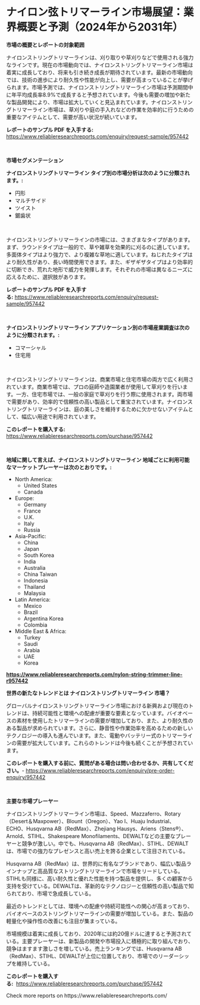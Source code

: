 <p><h1>ナイロン弦トリマーライン市場展望：業界概要と予測（2024年から2031年）</h1></p><p><strong>市場の概要とレポートの対象範囲</strong></p>
<p><p>ナイロンストリングトリマーラインは、刈り取りや草刈りなどで使用される強力なラインです。現在の市場動向では、ナイロンストリングトリマーライン市場は着実に成長しており、将来も引き続き成長が期待されています。最新の市場動向では、技術の進歩により耐久性や性能が向上し、需要が高まっていることが挙げられます。市場予測では、ナイロンストリングトリマーライン市場は予測期間中に年平均成長率8.9%で成長すると予想されています。今後も需要の増加や新たな製品開発により、市場は拡大していくと見込まれています。ナイロンストリングトリマーライン市場は、草刈りや庭の手入れなどの作業を効率的に行うための重要なアイテムとして、需要が高い状況が続いています。</p></p>
<p><strong>レポートのサンプル PDF を入手する:</strong> <a href="https://www.reliableresearchreports.com/enquiry/request-sample/957442">https://www.reliableresearchreports.com/enquiry/request-sample/957442</a></p>
<p>&nbsp;</p>
<p><strong>市場セグメンテーション</strong></p>
<p><strong>ナイロンストリングトリマーライン タイプ別の市場分析は次のように分類されます。:</strong></p>
<p><ul><li>円形</li><li>マルチサイド</li><li>ツイスト</li><li>鋸歯状</li></ul></p>
<p>&nbsp;</p>
<p><p>ナイロンストリングトリマーラインの市場には、さまざまなタイプがあります。まず、ラウンドタイプは一般的で、草や雑草を効果的に刈るのに適しています。多面体タイプはより強力で、より複雑な草地に適しています。ねじれたタイプはより耐久性があり、長い時間使用できます。また、ギザギザタイプはより効率的に切断でき、荒れた地形で威力を発揮します。それぞれの市場は異なるニーズに応えるために、選択肢があります。</p></p>
<p><strong>レポートのサンプル PDF を入手する:</strong>&nbsp;<a href="https://www.reliableresearchreports.com/enquiry/request-sample/957442">https://www.reliableresearchreports.com/enquiry/request-sample/957442</a></p>
<p>&nbsp;</p>
<p><strong> ナイロンストリングトリマーライン アプリケーション別の市場産業調査は次のように分類されます。:</strong></p>
<p><ul><li>コマーシャル</li><li>住宅用</li></ul></p>
<p>&nbsp;</p>
<p><p>ナイロンストリングトリマーラインは、商業市場と住宅市場の両方で広く利用されています。商業市場では、プロの庭師や造園業者が使用して草刈りを行います。一方、住宅市場では、一般の家庭で草刈りを行う際に使用されます。両市場で需要があり、効率的で信頼性の高い製品として重宝されています。ナイロンストリングトリマーラインは、庭の美しさを維持するために欠かせないアイテムとして、幅広い用途で利用されています。</p></p>
<p><strong>このレポートを購入する:</strong>&nbsp; <a href="https://www.reliableresearchreports.com/purchase/957442">https://www.reliableresearchreports.com/purchase/957442</a></p>
<p>&nbsp;</p>
<p><strong>地域に関して言えば、ナイロンストリングトリマーライン 地域ごとに利用可能なマーケットプレーヤーは次のとおりです。:</strong></p>
<p><ul>
    <li>
        North America:
        <ul>
            <li>United States</li>
            <li>Canada</li>
        </ul>
    </li>
    <li>
        Europe:
        <ul>
            <li>Germany</li>
            <li>France</li>
            <li>U.K.</li>
            <li>Italy</li>
            <li>Russia</li>
        </ul>
    </li>
    <li>
        Asia-Pacific:
        <ul>
            <li>China</li>
            <li>Japan</li>
            <li>South Korea</li>
            <li>India</li>
            <li>Australia</li>
            <li>China Taiwan</li>
            <li>Indonesia</li>
            <li>Thailand</li>
            <li>Malaysia</li>
        </ul>
    </li>
    <li>
        Latin America:
        <ul>
            <li>Mexico</li>
            <li>Brazil</li>
            <li>Argentina Korea</li>
            <li>Colombia</li>
        </ul>
    </li>
    <li>
        Middle East & Africa:
        <ul>
            <li>Turkey</li>
            <li>Saudi</li>
            <li>Arabia</li>
            <li>UAE</li>
            <li>Korea</li>
        </ul>
    </li>
    </ul></p>
<p><strong><a href="https://www.reliableresearchreports.com/nylon-string-trimmer-line-r957442">https://www.reliableresearchreports.com/nylon-string-trimmer-line-r957442</a></strong>&nbsp;</p>
<p><strong>世界の新たなトレンドとは ナイロンストリングトリマーライン 市場？</strong></p>
<p><p>グローバルナイロンストリングトリマーライン市場における新興および現在のトレンドは、持続可能性と環境への配慮が重要な要素となっています。バイオベースの素材を使用したトリマーラインの需要が増加しており、また、より耐久性のある製品が求められています。さらに、静音性や作業効率を高めるための新しいテクノロジーの導入も進んでいます。また、電動やバッテリー式のトリマーラインの需要が拡大しています。これらのトレンドは今後も続くことが予想されています。</p></p>
<p><strong>このレポートを購入する前に、質問がある場合は問い合わせるか、共有してください。</strong>- <a href="https://www.reliableresearchreports.com/enquiry/pre-order-enquiry/957442">https://www.reliableresearchreports.com/enquiry/pre-order-enquiry/957442</a></p>
<p>&nbsp;</p>
<p><strong>主要な市場プレーヤー</strong></p>
<p><p>ナイロンストリングトリマーライン市場は、Speed、Mazzaferro、Rotary（Desert＆Maxpower）、Blount（Oregon）、Yao I、Huaju Industrial、ECHO、Husqvarna AB（RedMax）、Zhejiang Hausys、Ariens（Stens®）、Arnold、STIHL、Shakespeare Monofilaments、DEWALTなどの主要なプレーヤーと競争が激しい。中でも、Husqvarna AB（RedMax）、STIHL、DEWALTは、市場での強力なプレゼンスと高い売上を誇る企業として注目されている。</p><p>Husqvarna AB（RedMax）は、世界的に有名なブランドであり、幅広い製品ラインナップと高品質なストリングトリマーラインで市場をリードしている。STIHLも同様に、高い耐久性と優れた性能を持つ製品を提供し、多くの顧客から支持を受けている。DEWALTは、革新的なテクノロジーと信頼性の高い製品で知られており、市場で急成長している。</p><p>最近のトレンドとしては、環境への配慮や持続可能性への関心が高まっており、バイオベースのストリングトリマーラインの需要が増加している。また、製品の軽量化や操作性の改善にも注目が集まっている。</p><p>市場規模は着実に成長しており、2020年には約20億ドルに達すると予測されている。主要プレーヤーは、新製品の開発や市場投入に積極的に取り組んでおり、競争はますます激しさを増している。売上ランキングでは、Husqvarna AB（RedMax）、STIHL、DEWALTが上位に位置しており、市場でのリーダーシップを維持している。</p></p>
<p><strong>このレポートを購入する:</strong>&nbsp;&nbsp;<a href="https://www.reliableresearchreports.com/purchase/957442">https://www.reliableresearchreports.com/purchase/957442</a></p>
<p>Check more reports on https://www.reliableresearchreports.com/</p>